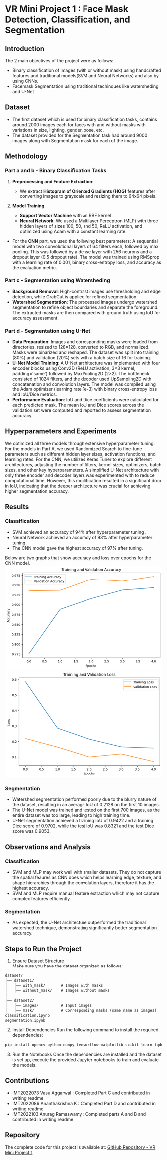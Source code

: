 # VR Mini Project 1 : Face Mask Detection, Classification, and Segmentation

## Introduction
The 2 main objectives of the project were as follows:
- Binary classification of images (with or without mask) using handcrafted features and traditional models(SVM and Neural Networks) and also by using CNNs.
- Facemask Segmentation using traditional techinques like watersheding and U-Net

## Dataset

- The first dataset which is used for binary classification tasks, contains around 2000 images each for faces with and without masks with variations in size, lighting, gender, pose, etc.
- The dataset provided for the Segmentation task had around 9000 images along with Segmentation mask for each of the image.  

## Methodology

### Part a and b - Binary Classification Tasks
1. **Preprocessing and Feature Extraction**:
   - We extract **Histogram of Oriented Gradients (HOG)** features after converting images to grayscale and resizing them to 64x64 pixels.

2. **Model Training**:
   - **Support Vector Machine** with an RBF kernel
   - **Neural Network**: We used a Multilayer Perceptron (MLP) with three hidden layers of sizes 100, 50, and 50, ReLU activation, and optimized using Adam with a constant learning rate.

- For the **CNN** part, we used the following best parameters: A sequential model with two convolutional layers of 64 filters each, followed by max pooling. This was followed by a dense layer with 256 neurons and a dropout layer (0.5 dropout rate). The model was trained using RMSprop with a learning rate of 0.001, binary cross-entropy loss, and accuracy as the evaluation metric.
### Part c - Segmentation using Watersheding
 - **Background Removal**: High-contrast images use thresholding and edge detection, while GrabCut is applied for refined segmentation.
- **Watershed Segmentation**: The processed images undergo watershed segmentation to refine object boundaries and separate the foreground. The extracted masks are then compared with ground truth using IoU for accuracy assessment.
### Part d - Segmentation using U-Net
- **Data Preparation**: Images and corresponding masks were loaded from directories, resized to 128×128, converted to RGB, and normalized. Masks were binarized and reshaped. The dataset was split into training (80%) and validation (20%) sets with a batch size of 16 for training.
- **U-Net Model Training**: A U-Net architecture was implemented with four encoder blocks using Conv2D (ReLU activation, 3×3 kernel, padding='same') followed by MaxPooling2D (2×2). The bottleneck consisted of 1024 filters, and the decoder used UpSampling2D with concatenation and convolution layers. The model was compiled using the Adam optimizer (learning rate 1e-3) with binary cross-entropy loss and IoU/Dice metrics.
- **Performance Evaluation**: IoU and Dice coefficients were calculated for each predicted mask. The mean IoU and Dice scores across the validation set were computed and reported to assess segmentation accuracy.

## Hyperparameters and Experiments

We optimized all three models through extensive hyperparameter tuning. For the models in Part A, we used Randomized Search to fine-tune parameters such as different hidden layer sizes, activation functions, and learning rates. For the CNN, we utilized Keras Tuner to explore different architectures, adjusting the number of filters, kernel sizes, optimizers, batch sizes, and other key hyperparameters.
A simplified U-Net architecture with only three encoder and decoder layers was experimented with to reduce computational time. However, this modification resulted in a significant drop in IoU, indicating that the deeper architecture was crucial for achieving higher segmentation accuracy. 

## Results

### Classification

- SVM achieved an accuracy of 94% after hyperparameter tuning .
- Neural Network achieved an accuracy of 93% after hyperparameter tuning.
- The CNN model gave the highest accuracy of 97% after tuning.

Below are two graphs that show accuracy and loss over epochs for the CNN model.
![plot](./images/classification_accuracy.png)
![plot](./images/classification_loss.png)

### Segmentation

- Watershed segmentation performed poorly due to the blurry nature of the dataset, resulting in an average IoU of 0.2128 on the first 10 images.
- The U-Net model was trained and tested on the first 700 images, as the entire dataset was too large, leading to high training time.  
- U-Net segmentation achieved a training IoU of 0.9422 and a training Dice score of 0.9702, while the test IoU was 0.8321 and the test Dice score was 0.9053.
## Observations and Analysis

###  Classification
- SVM and MLP may work well with smaller datasets. They do not capture the spatial feaures as CNN does which helps learning edge, texture, and shape hierarchies through the convolution layers, therefore it has the highest accuracy.
- SVM and MLP require manual feature extraction which may not capture complex features efficiently.
### Segmentation
- As expected, the U-Net architecture outperformed the traditional watershed technique, demonstrating significantly better segmentation accuracy.

## Steps to Run the Project

1. Ensure Dataset Structure  
Make sure you have the dataset organized as follows:  
```
dataset/
│── dataset1/
│   │── with_mask/       # Images with masks
│   │── without_mask/    # Images without masks
│
│── dataset2/
│   │── images/          # Input images
│   │── mask/            # Corresponding masks (same name as images)
classification.ipynb
segmentation.ipynb
```

2. Install Dependencies 
Run the following command to install the required dependencies:  
```bash
pip install opencv-python numpy tensorflow matplotlib scikit-learn tqdm scipy scikit-image keras keras-tuner
```

3. Run the Notebooks
Once the dependencies are installed and the dataset is set up, execute the provided Jupyter notebooks to train and evaluate the models.

## Contributions
- IMT2022073 Vasu Aggarwal : Completed Part C and contributed in writing readme
- IMT2022086 Ananthakrishna K : Completed Part D and contributed in writing readme
- IMT2022103 Anurag Ramaswamy : Completed parts A and B and contributed in writing readme

## Repository
The complete code for this project is available at:  [GitHub Repository - VR Mini Project 1](https://github.com/vr-assignments/VR_MiniProject1_AnanthakrishnaK_IMT2022086)
